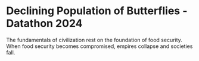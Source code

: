 # Declining Population of Butterflies - Datathon 2024
The fundamentals of civilization rest on the foundation of food security. When food security becomes compromised, empires collapse and societies fall.  
